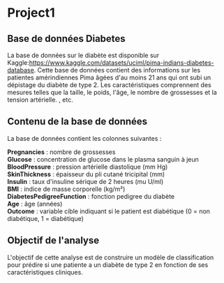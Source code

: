 # Project1
## Base de données Diabetes
La base de données sur le diabète est disponible sur Kaggle:https://www.kaggle.com/datasets/uciml/pima-indians-diabetes-database. Cette base de données contient des informations sur les patientes amérindiennes Pima âgées d'au moins 21 ans qui ont subi un dépistage du diabète de type 2. Les caractéristiques comprennent des mesures telles que la taille, le poids, l'âge, le nombre de grossesses et la tension artérielle. , etc.

## Contenu de la base de données

La base de données contient les colonnes suivantes :

**Pregnancies** : nombre de grossesses  
**Glucose** : concentration de glucose dans le plasma sanguin à jeun  
**BloodPressure** : pression artérielle diastolique (mm Hg)  
**SkinThickness** : épaisseur du pli cutané tricipital (mm)  
**Insulin** : taux d'insuline sérique de 2 heures (mu U/ml)  
**BMI** : indice de masse corporelle (kg/m²)  
**DiabetesPedigreeFunction** : fonction pedigree du diabète  
**Age** : âge (années)  
**Outcome** : variable cible indiquant si le patient est diabétique (0 = non diabétique, 1 = diabétique)  


## Objectif de l'analyse
L'objectif de cette analyse est de construire un modèle de classification pour prédire si une patiente a un diabète de type 2 en fonction de ses caractéristiques cliniques. 

